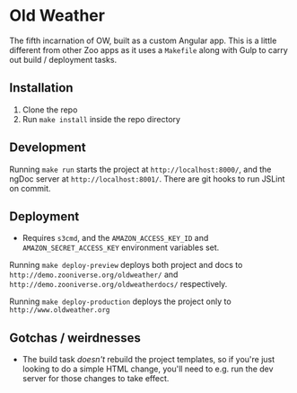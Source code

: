 # Old Weather

The fifth incarnation of OW, built as a custom Angular app. This is a little different from other Zoo apps as it uses a `Makefile` along with Gulp to carry out build / deployment tasks.

## Installation

1. Clone the repo
2. Run `make install` inside the repo directory

## Development

Running `make run` starts the project at `http://localhost:8000/`, and the ngDoc server at `http://localhost:8001/`. There are git hooks to run JSLint on commit.

## Deployment

- Requires `s3cmd`, and the `AMAZON_ACCESS_KEY_ID` and `AMAZON_SECRET_ACCESS_KEY` environment variables set.

Running `make deploy-preview` deploys both project and docs to `http://demo.zooniverse.org/oldweather/` and `http://demo.zooniverse.org/oldweatherdocs/` respectively.

Running `make deploy-production` deploys the project only to `http://www.oldweather.org`

## Gotchas / weirdnesses

- The build task _doesn't_ rebuild the project templates, so if you're just looking to do a simple HTML change, you'll need to e.g. run the dev server for those changes to take effect.